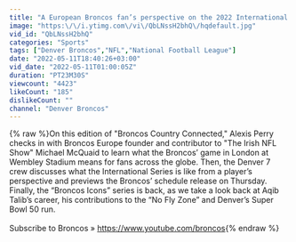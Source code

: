 ```yaml
---
title: "A European Broncos fan’s perspective on the 2022 International Series game in London"
image: "https:\/\/i.ytimg.com\/vi\/QbLNssH2bhQ\/hqdefault.jpg"
vid_id: "QbLNssH2bhQ"
categories: "Sports"
tags: ["Denver Broncos","NFL","National Football League"]
date: "2022-05-11T18:40:26+03:00"
vid_date: "2022-05-11T01:00:05Z"
duration: "PT23M30S"
viewcount: "4423"
likeCount: "185"
dislikeCount: ""
channel: "Denver Broncos"
---
```

{% raw %}On this edition of &quot;Broncos Country Connected,&quot; Alexis Perry checks in with Broncos Europe founder and contributor to &quot;The Irish NFL Show&quot; Michael McQuaid to learn what the Broncos’ game in London at Wembley Stadium means for fans across the globe. Then, the Denver 7 crew discusses what the International Series is like from a player’s perspective and previews the Broncos’ schedule release on Thursday. Finally, the “Broncos Icons” series is back, as we take a look back at Aqib Talib’s career, his contributions to the “No Fly Zone” and Denver’s Super Bowl 50 run.<br /><br />Subscribe to Broncos » <a rel="nofollow" target="blank" href="https://www.youtube.com/broncos">https://www.youtube.com/broncos</a>{% endraw %}
